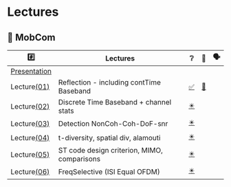 # Lectures

## :round_pushpin: MobCom

|  :hash:            |  Lectures                              | :grey_question:    | :scroll: | &#x1F5E3; |
|--------------------|----------------------------------------|--------------------|------|-|
| [Presentation](presentation_FIRST%20CLASS%20MOBCOM%202024.pdf) |
| Lecture[(01)](01)  | Reflection - including contTime Baseband  | [:white_check_mark:](01/1%20Lecture%201%20(Reflection%20-%20including%20contTime%20Baseband)%20Compressed.pdf) | [:scroll:](01/Lecture_1.ipynb)
| Lecture[(02)](02)  | Discrete Time Baseband + channel stats    | [:eight_pointed_black_star:](02/2%20Lecture%202%20(Discrete%20Time%20Baseband%20%2B%20channel%20stats)%20compressed.pdf) | 
| Lecture[(03)](03)  | Detection NonCoh-Coh-DoF-snr                | [:eight_pointed_black_star:](03/3%20Lecture3to4%20Cropped%20(Detection%20NonCoh-Coh-DoF-snr-1)%20-%20compressed.pdf) |
| Lecture[(04)](04)  | t-diversity, spatial div, alamouti          | [:eight_pointed_black_star:](04/4%20Lecture%20NUMBER%205%20(t-diversity%2C%20spatial%20div%2C%20alamouti)%20Cropped%20-%20Cleaned.pdf) |
| Lecture[(05)](05)  | ST code design criterion, MIMO, comparisons | [:eight_pointed_black_star:](05/5%20Lecture%20NUMBER%206%20(ST%20code%20design%20criterion%2C%20MIMO%2C%20comparisons)%20CROPPED.pdf) |
| Lecture[(06)](06)  | FreqSelective (ISI Equal OFDM)              | [:eight_pointed_black_star:](05/5%20Lecture%20NUMBER%206%20(ST%20code%20design%20criterion%2C%20MIMO%2C%20comparisons)%20CROPPED.pdf) |

